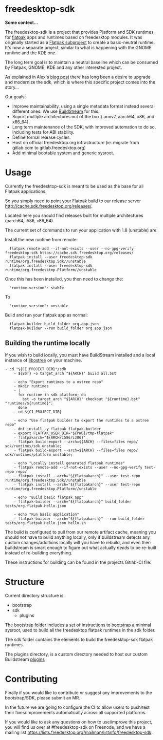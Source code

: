 # freedesktop-sdk

**Some context...**

The freedesktop-sdk is a project that provides Platform and SDK runtimes for [flatpak](https://flatpak.org) apps and runtimes based on freedesktop modules. It was originally started as a [Flatpak subproject](https://github.com/flatpak/freedesktop-sdk-images) to create a basic-neutral runtime. It's now a separate project, similar to what is happening with the GNOME runtime and the KDE one.

The long term goal is to maintain a neutral baseline which can be consumed by Flatpak, GNOME, KDE and any other interested project.

As explained in Alex's [blog post](https://blogs.gnome.org/alexl/2018/05/16/introducing-1-8-freedesktop-runtime/) there has long been a desire to upgrade and modernize the sdk, which is where this specific project comes into the story...

Our goals:
* Improve maintainability, using a single metadata format instead several different ones. We use [BuildStream](https://gitlab.com/BuildStream/buildstream) for this.
* Suport multiple architectures out of the box ( armv7, aarch64, x86, and x86_64).
* Long term maintenance of the SDK, with improved automation to do so, including tests for ABI stability.
* Define formal release cycles.
* Host on official freedesktop.org infrastructure (ie. migrate from gitlab.com to gitlab.freedesktop.org)
* Add minimal bootable system and generic sysroot.


# Usage

Currently the freedesktop-sdk is meant to be used as the base for all Flatpak applications.

So you simply need to point your Flatpak build to our release server http://cache.sdk.freedesktop.org/releases/.

Located here you should find releases built for multiple architectures (aarch64, i586, x86_64).

The current set of commands to run your application with 1.8 (unstable) are:

Install the new runtime from remote:
```
  flatpak remote-add --if-not-exists --user --no-gpg-verify freedesktop-sdk https://cache.sdk.freedesktop.org/releases/
  flatpak install --user freedesktop-sdk runtime/org.freedesktop.Sdk//unstable
  flatpak install --user freedesktop-sdk runtime/org.freedesktop.Platform//unstable
```
Once this has been installed, you then need to change the:

```
  "runtime-version": stable
```
To

```
  "runtime-version": unstable
```

Build and run your flatpak app as normal:
```
  flatpak-builder build_folder org.app.json
  flatpak-builder --run build_folder org.app.json
```


## Building the runtime locally

If you wish to build locally, you must have BuildStream installed and a local instance of [libostree](https://ostree.readthedocs.io/) on your machine.

```
- cd "${CI_PROJECT_DIR}"/sdk
    - ${BST} -o target_arch "${ARCH}" build all.bst

    - echo "Export runtimes to a ostree repo"
    - mkdir runtimes
    - |
      for runtime in sdk platform; do
        bst -o target_arch "${ARCH}" checkout "${runtime}.bst" "runtimes/${runtime}";
      done
    - cd ${CI_PROJECT_DIR}

    - echo "Use flatpak builder to export the runtimes to a ostree repo"
    - dnf install -y flatpak flatpak-builder
    - export FLATPAK_USER_DIR="${PWD}/tmp-flatpak"
    - flatpakarch="${ARCH/i586/i386}"
    - flatpak build-export --arch=${ARCH} --files=files repo/ sdk/runtimes/sdk unstable;
    - flatpak build-export --arch=${ARCH} --files=files repo/ sdk/runtimes/platform unstable;

    - echo "Locally install generated flatpak runtimes"
    - flatpak remote-add --if-not-exists --user --no-gpg-verify test-repo repo/
    - flatpak install --arch="${flatpakarch}" --user test-repo runtime/org.freedesktop.Sdk//unstable
    - flatpak install --arch="${flatpakarch}" --user test-repo runtime/org.freedesktop.Platform//unstable

    - echo "Build basic flatpak app"
    - flatpak-builder --arch="${flatpakarch}" build_folder tests/org.flatpak.Hello.json

    - echo "Run basic application"
    - flatpak-builder --arch="${flatpakarch}" --run build_folder tests/org.flatpak.Hello.json hello.sh
```

The build is configured to pull from our remote artifact cache, meaning you should not have to build
anything locally, only if buildstream detects any custom changes/additions locally will you have to
rebuild, and even then buildstream is smart enough to figure out what actually *needs* to be re-built
instead of re-building everything.


These instructions for building can be found in the projects Gitlab-CI file.


# Structure
Current directory structure is:

 - bootstrap
 - sdk
   - plugins

The bootstrap folder includes a set of instructions to bootstrap a minimal sysroot, used to build all the freedesktop flatpak runtimes in the sdk folder.

The sdk folder contains the elements to build the freedesktop-sdk flatpak runtimes.

The plugins directory, is a custom directory needed to host our custom Buildstream [plugins](https://buildstream.gitlab.io/buildstream/pluginindex.html#plugins)

# Contributing

Finally if you would like to contribute or suggest any improvements to the bootstrap/SDK, please submit an MR.

In the future we are going to configure the CI to allow users to push/test their fixes/improvements automatically across all supported platforms.

If you would like to ask any questions on how to use/improve this project, you will find us over at #freedesktop-sdk on Freenode, and we have a mailing list https://lists.freedesktop.org/mailman/listinfo/freedesktop-sdk.
